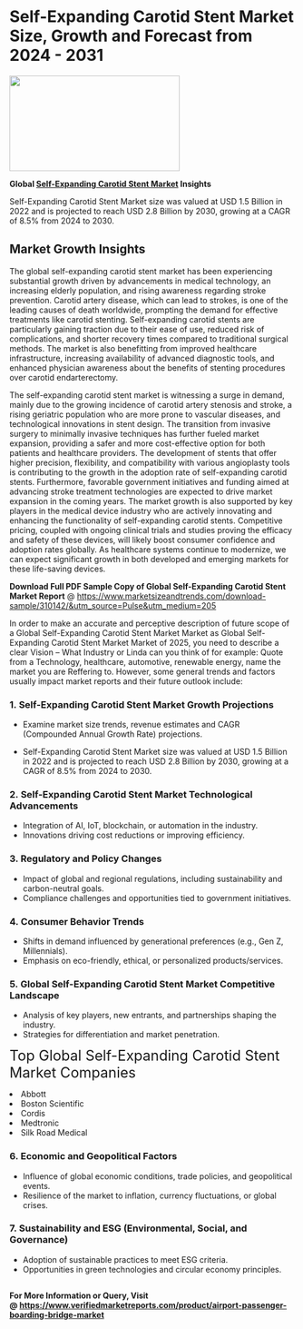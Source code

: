 <H1>Self-Expanding Carotid Stent Market Size, Growth and Forecast from 2024 - 2031</H1><img class="aligncenter size-medium wp-image-584254" src="https://thirdeyenews.in/wp-content/uploads/2024/09/Global-Market-Research-300x168.jpeg" alt="" width="300" height="168" /><p><strong>Global&nbsp;<a href="https://www.marketsizeandtrends.com/download-sample/310142/&amp;utm_source=Pulse&amp;utm_medium=205">Self-Expanding Carotid Stent Market</a> Insights</strong></p><p>Self-Expanding Carotid Stent Market size was valued at USD 1.5 Billion in 2022 and is projected to reach USD 2.8 Billion by 2030, growing at a CAGR of 8.5% from 2024 to 2030.</p><p><h2>Market Growth Insights</h2> <p>The global self-expanding carotid stent market has been experiencing substantial growth driven by advancements in medical technology, an increasing elderly population, and rising awareness regarding stroke prevention. Carotid artery disease, which can lead to strokes, is one of the leading causes of death worldwide, prompting the demand for effective treatments like carotid stenting. Self-expanding carotid stents are particularly gaining traction due to their ease of use, reduced risk of complications, and shorter recovery times compared to traditional surgical methods. The market is also benefitting from improved healthcare infrastructure, increasing availability of advanced diagnostic tools, and enhanced physician awareness about the benefits of stenting procedures over carotid endarterectomy. </p> <p>The self-expanding carotid stent market is witnessing a surge in demand, mainly due to the growing incidence of carotid artery stenosis and stroke, a rising geriatric population who are more prone to vascular diseases, and technological innovations in stent design. The transition from invasive surgery to minimally invasive techniques has further fueled market expansion, providing a safer and more cost-effective option for both patients and healthcare providers. The development of stents that offer higher precision, flexibility, and compatibility with various angioplasty tools is contributing to the growth in the adoption rate of self-expanding carotid stents. Furthermore, favorable government initiatives and funding aimed at advancing stroke treatment technologies are expected to drive market expansion in the coming years. The market growth is also supported by key players in the medical device industry who are actively innovating and enhancing the functionality of self-expanding carotid stents. Competitive pricing, coupled with ongoing clinical trials and studies proving the efficacy and safety of these devices, will likely boost consumer confidence and adoption rates globally. As healthcare systems continue to modernize, we can expect significant growth in both developed and emerging markets for these life-saving devices. </p><p><span class=""><strong>Download Full PDF Sample Copy of Global Self-Expanding Carotid Stent Market Report</strong> @ <a href="https://www.marketsizeandtrends.com/download-sample/310142/&amp;utm_source=Pulse&amp;utm_medium=205" target="_blank">https://www.marketsizeandtrends.com/download-sample/310142/&amp;utm_source=Pulse&amp;utm_medium=205</a></span></p><p>In order to make an accurate and perceptive description of future scope of a Global&nbsp;Self-Expanding Carotid Stent Market Market as Global&nbsp;Self-Expanding Carotid Stent Market Market of 2025, you need to describe a clear Vision &ndash; What Industry or Linda can you think of for example: Quote from a Technology, healthcare, automotive, renewable energy, name the market you are Reffering to. However, some general trends and factors usually impact market reports and their future outlook include:</p><h3>1.&nbsp;<strong>Self-Expanding Carotid Stent Market Growth Projections</strong></h3><ul><li>Examine market size trends, revenue estimates and CAGR (Compounded Annual Growth Rate) projections.</li><li><p>Self-Expanding Carotid Stent Market size was valued at USD 1.5 Billion in 2022 and is projected to reach USD 2.8 Billion by 2030, growing at a CAGR of 8.5% from 2024 to 2030.</p></li></ul><h3>2.&nbsp;<strong>Self-Expanding Carotid Stent Market Technological Advancements</strong></h3><ul><li>Integration of AI, IoT, blockchain, or automation in the industry.</li><li>Innovations driving cost reductions or improving efficiency.</li></ul><h3>3.&nbsp;<strong>Regulatory and Policy Changes</strong></h3><ul><li>Impact of global and regional regulations, including sustainability and carbon-neutral goals.</li><li>Compliance challenges and opportunities tied to government initiatives.</li></ul><h3>4.&nbsp;<strong>Consumer Behavior Trends</strong></h3><ul><li>Shifts in demand influenced by generational preferences (e.g., Gen Z, Millennials).</li><li>Emphasis on eco-friendly, ethical, or personalized products/services.</li></ul><h3>5.&nbsp;<strong>Global Self-Expanding Carotid Stent Market Competitive Landscape</strong></h3><ul><li>Analysis of key players, new entrants, and partnerships shaping the industry.</li><li>Strategies for differentiation and market penetration.</li></ul><p data-pm-slice="1 1 []"><span style="color: inherit; font-family: inherit; font-size: 25px;">Top Global Self-Expanding Carotid Stent Market Companies</span></p><div class="" data-test-id=""><p><li>Abbott</li><li> Boston Scientific</li><li> Cordis</li><li> Medtronic</li><li> Silk Road Medical</li></p></div><h3>6.&nbsp;<strong>Economic and Geopolitical Factors</strong></h3><ul><li>Influence of global economic conditions, trade policies, and geopolitical events.</li><li>Resilience of the market to inflation, currency fluctuations, or global crises.</li></ul><h3>7.&nbsp;<strong>Sustainability and ESG (Environmental, Social, and Governance)</strong></h3><ul><li>Adoption of sustainable practices to meet ESG criteria.</li><li>Opportunities in green technologies and circular economy principles.</li></ul><h2><strong style="font-size: 14px;">For More Information or Query, Visit @&nbsp;</strong><a style="background-color: #ffffff; font-size: 14px;" href="https://www.marketsizeandtrends.com/report/self-expanding-carotid-stent-market/" target="_blank">https://www.verifiedmarketreports.com/product/airport-passenger-boarding-bridge-market</a></h2>

